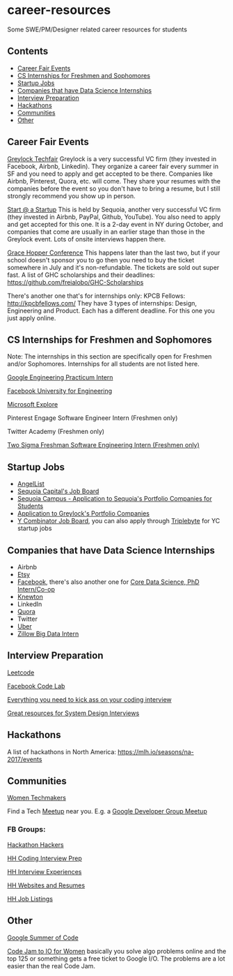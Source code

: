 # career-resources
Some SWE/PM/Designer related career resources for students

## Contents
- [Career Fair Events](#career-fair-events)
- [CS Internships for Freshmen and Sophomores](#cs-internships-for-freshmen-and-sophomores)
- [Startup Jobs](#startup-jobs)
- [Companies that have Data Science Internships](#companies-that-have-data-science-internships)
- [Interview Preparation](#interview-preparation)
- [Hackathons](#hackathons)
- [Communities](#communities)
- [Other](#other)

## Career Fair Events
[Greylock Techfair](https://www.greylock.com/greylock-u/techfair/) Greylock is a very successful VC firm (they invested in Facebook, Airbnb, Linkedin). They organize a career fair every summer in SF and you need to apply and get accepted to be there. Companies like Airbnb, Pinterest, Quora, etc. will come. They share your resumes with the companies before the event so you don't have to bring a resume, but I still strongly recommend you show up in person.

[Start @ a Startup](http://startup.businesstoday.org/) This is held by Sequoia, another very successful VC firm (they invested in Airbnb, PayPal, Github, YouTube). You also need to apply and get accepted for this one. It is a 2-day event in NY during October, and companies that come are usually in an earlier stage than those in the Greylock event. Lots of onsite interviews happen there.

[Grace Hopper Conference](http://ghc.anitaborg.org/) This happens later than the last two, but if your school doesn't sponsor you to go then you need to buy the ticket somewhere in July and it's non-refundable. The tickets are sold out super fast. A list of GHC scholarships and their deadlines: https://github.com/freialobo/GHC-Scholarships

There's another one that's for internships only:
KPCB Fellows: http://kpcbfellows.com/  They have 3 types of internships: Design, Engineering and Product. Each has a different deadline. For this one you just apply online.

## CS Internships for Freshmen and Sophomores
Note: The internships in this section are specifically open for Freshmen and/or Sophomores. Internships for all students are not listed here.

[Google Engineering Practicum Intern](https://www.google.com/about/careers/jobs#!t=jo&jid=/google/engineering-practicum-intern-summer-2017-901-cherry-ave-san-bruno-ca-usa-1822470062&)

[Facebook University for Engineering](https://m.facebook.com/careers/university/fbueng)

[Microsoft Explore](https://careers.microsoft.com/students/explore)

Pinterest Engage Software Engineer Intern (Freshmen only)

Twitter Academy (Freshmen only)

[Two Sigma Freshman Software Engineering Intern (Freshmen only)](https://careers.twosigma.com/careers/JobDetail/Houston-Texas-United-States-Freshman-Software-Engineering-Intern/1760)

## Startup Jobs
- [AngelList](https://angel.co/jobs)
- [Sequoia Capital's Job Board](https://www.sequoiacap.com/jobs/)
- [Sequoia Campus - Application to Sequoia's Portfolio Companies for Students](https://www.sequoiacap.com/campus)
- [Application to Greylock's Portfolio Companies](http://www.greylock.com/careers/)
- [Y Combinator Job Board](https://news.ycombinator.com/jobs), you can also apply through [Triplebyte](https://triplebyte.com/) for YC startup jobs

## Companies that have Data Science Internships
- Airbnb
- [Etsy](https://www.etsy.com/careers/job/e5fb252a-4a68-480c-bee0-79534a4808cd)
- [Facebook](https://www.facebook.com/careers/jobs/a0I1200000JZJxXEAX/), there's also another one for [Core Data Science, PhD Intern/Co-op](https://www.facebook.com/careers/jobs/a0I1200000JZLMUEA5/)
- [Knewton](https://jobs.lever.co/knewton/79090e31-dc2c-4445-b443-88aed9c68f3e)
- LinkedIn
- [Quora](https://www.quora.com/careers/data_scientist_intern)
- Twitter
- [Uber](https://www.uber.com/careers/list/25458/)
- [Zillow Big Data Intern](http://www.zillow.com/jobs/openings?j=osrc4fwT)

## Interview Preparation
[Leetcode](https://leetcode.com/)

[Facebook Code Lab](https://codelab.interviewbit.com/)

[Everything you need to kick ass on your coding interview](https://github.com/andreis/interview)

[Great resources for System Design Interviews](https://github.com/checkcheckzz/system-design-interview#toc)

## Hackathons
A list of hackathons in North America: https://mlh.io/seasons/na-2017/events

## Communities
[Women Techmakers](https://www.womentechmakers.com/)

Find a Tech [Meetup](https://www.meetup.com/find/tech/?allMeetups=false&radius=2&userFreeform=san+francisco&gcResults=San+Francisco%2C+CA%2C+USA%3AUS%3ACalifornia%3ASan+Francisco+County%3ASan+Francisco%3Anull%3Anull%3A37.7749295%3A-122.41941550000001&change=yes&sort=default&eventFilter=mysugg) near you. E.g. a [Google Developer Group Meetup](https://www.meetup.com/google-developer-group-san-francisco/)

### FB Groups: 
[Hackathon Hackers](https://www.facebook.com/groups/hackathonhackers)

[HH Coding Interview Prep](https://www.facebook.com/groups/hhcodinginterviewprep)

[HH Interview Experiences](https://www.facebook.com/groups/interviewexper)

[HH Websites and Resumes](https://www.facebook.com/groups/1487708811477672)

[HH Job Listings](https://www.facebook.com/groups/254805221385780)


## Other

[Google Summer of Code](https://developers.google.com/open-source/gsoc/)

[Code Jam to IO for Women](https://sites.google.com/site/codejamtoioforwomen/) basically you solve algo problems online and the top 125 or something gets a free ticket to Google I/O. The problems are a lot easier than the real Code Jam. 
